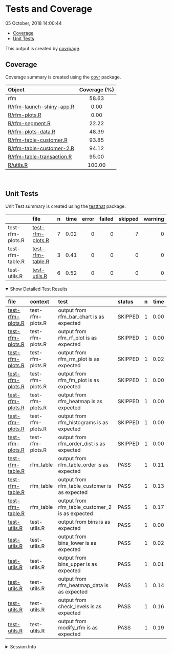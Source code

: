 Tests and Coverage
================
05 October, 2018 14:00:44

-   [Coverage](#coverage)
-   [Unit Tests](#unit-tests)

This output is created by [covrpage](https://github.com/yonicd/covrpage).

Coverage
--------

Coverage summary is created using the [covr](https://github.com/r-lib/covr) package.

| Object                                                    | Coverage (%) |
|:----------------------------------------------------------|:------------:|
| rfm                                                       |     58.63    |
| [R/rfm-launch-shiny-app.R](../R/rfm-launch-shiny-app.R)   |     0.00     |
| [R/rfm-plots.R](../R/rfm-plots.R)                         |     0.00     |
| [R/rfm-segment.R](../R/rfm-segment.R)                     |     22.22    |
| [R/rfm-plots-data.R](../R/rfm-plots-data.R)               |     48.39    |
| [R/rfm-table-customer.R](../R/rfm-table-customer.R)       |     93.85    |
| [R/rfm-table-customer-2.R](../R/rfm-table-customer-2.R)   |     94.12    |
| [R/rfm-table-transaction.R](../R/rfm-table-transaction.R) |     95.00    |
| [R/utils.R](../R/utils.R)                                 |    100.00    |

<br>

Unit Tests
----------

Unit Test summary is created using the [testthat](https://github.com/r-lib/testthat) package.

|                  | file                                          |    n|  time|  error|  failed|  skipped|  warning|
|------------------|:----------------------------------------------|----:|-----:|------:|-------:|--------:|--------:|
| test-rfm-plots.R | [test-rfm-plots.R](testthat/test-rfm-plots.R) |    7|  0.02|      0|       0|        7|        0|
| test-rfm-table.R | [test-rfm-table.R](testthat/test-rfm-table.R) |    3|  0.41|      0|       0|        0|        0|
| test-utils.R     | [test-utils.R](testthat/test-utils.R)         |    6|  0.52|      0|       0|        0|        0|

<details open> <summary> Show Detailed Test Results </summary>

| file                                              | context          | test                                               | status  |    n|  time|
|:--------------------------------------------------|:-----------------|:---------------------------------------------------|:--------|----:|-----:|
| [test-rfm-plots.R](testthat/test-rfm-plots.R#L5)  | test-rfm-plots.R | output from rfm\_bar\_chart is as expected         | SKIPPED |    1|  0.00|
| [test-rfm-plots.R](testthat/test-rfm-plots.R#L16) | test-rfm-plots.R | output from rfm\_rf\_plot is as expected           | SKIPPED |    1|  0.00|
| [test-rfm-plots.R](testthat/test-rfm-plots.R#L27) | test-rfm-plots.R | output from rfm\_rm\_plot is as expected           | SKIPPED |    1|  0.02|
| [test-rfm-plots.R](testthat/test-rfm-plots.R#L38) | test-rfm-plots.R | output from rfm\_fm\_plot is as expected           | SKIPPED |    1|  0.00|
| [test-rfm-plots.R](testthat/test-rfm-plots.R#L50) | test-rfm-plots.R | output from rfm\_heatmap is as expected            | SKIPPED |    1|  0.00|
| [test-rfm-plots.R](testthat/test-rfm-plots.R#L62) | test-rfm-plots.R | output from rfm\_histograms is as expected         | SKIPPED |    1|  0.00|
| [test-rfm-plots.R](testthat/test-rfm-plots.R#L74) | test-rfm-plots.R | output from rfm\_order\_dist is as expected        | SKIPPED |    1|  0.00|
| [test-rfm-table.R](testthat/test-rfm-table.R#L16) | rfm\_table       | output from rfm\_table\_order is as expected       | PASS    |    1|  0.11|
| [test-rfm-table.R](testthat/test-rfm-table.R#L34) | rfm\_table       | output from rfm\_table\_customer is as expected    | PASS    |    1|  0.13|
| [test-rfm-table.R](testthat/test-rfm-table.R#L52) | rfm\_table       | output from rfm\_table\_customer\_2 is as expected | PASS    |    1|  0.17|
| [test-utils.R](testthat/test-utils.R#L7)          | test-utils.R     | output from bins is as expected                    | PASS    |    1|  0.00|
| [test-utils.R](testthat/test-utils.R#L15)         | test-utils.R     | output from bins\_lower is as expected             | PASS    |    1|  0.02|
| [test-utils.R](testthat/test-utils.R#L22)         | test-utils.R     | output from bins\_upper is as expected             | PASS    |    1|  0.01|
| [test-utils.R](testthat/test-utils.R#L37)         | test-utils.R     | output from rfm\_heatmap\_data is as expected      | PASS    |    1|  0.14|
| [test-utils.R](testthat/test-utils.R#L51)         | test-utils.R     | output from check\_levels is as expected           | PASS    |    1|  0.16|
| [test-utils.R](testthat/test-utils.R#L72)         | test-utils.R     | output from modify\_rfm is as expected             | PASS    |    1|  0.19|

</details>

<details> <summary> Session Info </summary>

| Field    | Value                            |
|:---------|:---------------------------------|
| Version  | R version 3.5.1 (2018-07-02)     |
| Platform | x86\_64-w64-mingw32/x64 (64-bit) |
| Running  | Windows &gt;= 8 x64 (build 9200) |
| Language | English\_India                   |
| Timezone | Asia/Calcutta                    |

| Package  | Version |
|:---------|:--------|
| testthat | 2.0.0   |
| covr     | 3.2.0   |
| covrpage | 0.0.59  |

</details>

<!--- Final Status : skipped/warning --->
